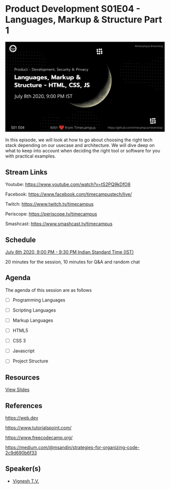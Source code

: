 # Product Development S01E04 - Languages, Markup & Structure Part 1

[![alt text](PD-S01E04.png "Watch/Subscribe to the video")](https://www.youtube.com/watch?v=tS2PQ9kDfO8)

In this episode, we will look at how to go about choosing the right tech stack depending on our usecase and architecture. We will dive deep on what to keep into account when deciding the right tool or software for you with practical examples.

## Stream Links

Youtube: https://www.youtube.com/watch?v=tS2PQ9kDfO8

Facebook: https://www.facebook.com/timecampustech/live/

Twitch: https://www.twitch.tv/timecampus


Periscope: https://periscope.tv/timecampus

Smashcast: https://www.smashcast.tv/timecampus

## Schedule

[July 8th 2020, 9:00 PM - 9:30 PM Indian Standard Time (IST)](https://calendar.google.com/event?action=TEMPLATE&tmeid=MGpxN3ZxaG51cHE2cTJnN2xnM3BmZWttNzlfMjAyMDA3MDhUMTUzMDAwWiB0aW1lY2FtcHVzLmNvbV8zaHE0cHRrczBsZTJybmQwajAxbzYwMTRhZ0Bn&tmsrc=timecampus.com_3hq4ptks0le2rnd0j01o6014ag%40group.calendar.google.com)

20 minutes for the session, 10 minutes for Q&A and random chat

## Agenda

The agenda of this session are as follows

- [ ] Programming Languages
- [ ] Scripting Languages
- [ ] Markup Languages
- [ ] HTML5
- [ ] CSS 3
- [ ] Javascript
- [ ] Project Structure


## Resources

[View Slides](https://docs.google.com/presentation/d/1vGW7dpMUwz4ak6sLogtmH7ccXbU7CV0nhn_l_NBR5bs/edit?usp=sharing)

## References

https://web.dev

https://www.tutorialspoint.com/

https://www.freecodecamp.org/

https://medium.com/@msandin/strategies-for-organizing-code-2c9d690b6f33

## Speaker(s)

- [Vignesh T.V.](http://tvvignesh.com/)